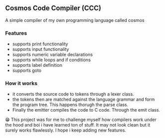 ## Cosmos Code Compiler (CCC)
A simple compiler of my own programming language called cosmos

### Features
- supports print functionality
- supports input functionality
- supports numeric variable declarations
- supports while loops and if conditions
- supports label definition
- supports goto

### How it works
- it converts the source code to tokens through a lexer class.
- the tokens then are matched against the language grammar and form the program tree. This happens thorugh the parse class.
- Finally the emitter compiles the code to C code. Through the emit class.

😁 This project was for me to challenge myself how compilers work under the hood and boi i have learned ton of stuff. It may not look clean but it surely works flawlessly. I hope i keep adding new features.
